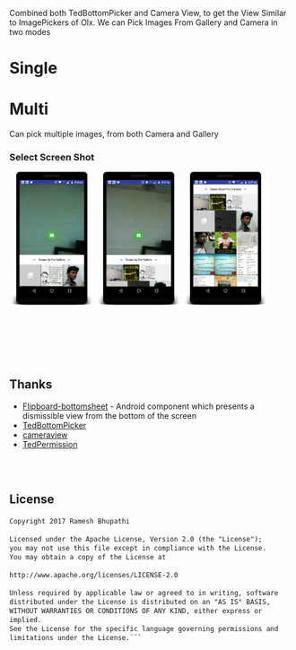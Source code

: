  
Combined both TedBottomPicker and Camera View, to get the View Similar to ImagePickers of Olx.
We can Pick Images From Gallery and Camera in two modes
# Single 
# Multi
Can pick multiple images, from both Camera and Gallery 


### Select Screen Shot
<img src="device-2017-07-16-202616.png" width="30%"/> <img src="device-2017-07-16-202724.png" width="30%"/> <img src="device-2017-07-16-202750.png" width="30%"/> 

        
<br/><br/>





<br/><br/>



## Thanks 
* [Flipboard-bottomsheet](https://github.com/Flipboard/bottomsheet) - Android component which presents a dismissible view from the bottom of the screen
* [TedBottomPicker](https://github.com/ParkSangGwon/TedBottomPicker)
* [cameraview](https://github.com/google/cameraview)
* [TedPermission](https://github.com/ParkSangGwon/TedPermission)




<br/><br/>


## License 
 ```code
Copyright 2017 Ramesh Bhupathi

Licensed under the Apache License, Version 2.0 (the "License");
you may not use this file except in compliance with the License.
You may obtain a copy of the License at

http://www.apache.org/licenses/LICENSE-2.0

Unless required by applicable law or agreed to in writing, software
distributed under the License is distributed on an "AS IS" BASIS,
WITHOUT WARRANTIES OR CONDITIONS OF ANY KIND, either express or implied.
See the License for the specific language governing permissions and
limitations under the License.```
